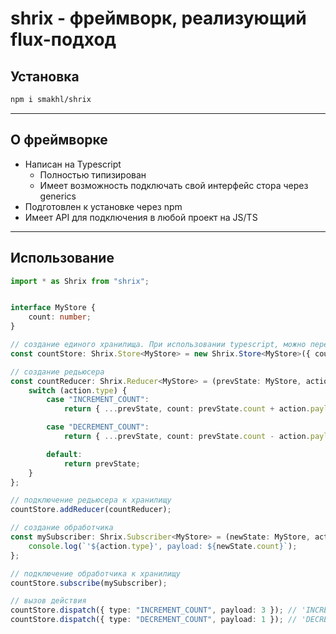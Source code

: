 # shrix - фреймворк, реализующий flux-подход

## Установка
``` sh
npm i smakhl/shrix
```
---
## О фреймворке

- Написан на Typescript
  - Полностью типизирован
  - Имеет возможность подключать свой интерфейс стора через generics
- Подготовлен к установке через npm
- Имеет API для подключения в любой проект на JS/TS

---

## Использование
``` typescript
import * as Shrix from "shrix";


interface MyStore { 
    count: number;
}

// создание единого хранилища. При использовании typescript, можно передать свой интерфейс хранилища
const countStore: Shrix.Store<MyStore> = new Shrix.Store<MyStore>({ count: 1 });

// создание редьюсера
const countReducer: Shrix.Reducer<MyStore> = (prevState: MyStore, action: Shrix.Action) => {
    switch (action.type) {
        case "INCREMENT_COUNT":
            return { ...prevState, count: prevState.count + action.payload };

        case "DECREMENT_COUNT":
            return { ...prevState, count: prevState.count - action.payload };

        default:
            return prevState;
    }
};

// подключение редьюсера к хранилищу
countStore.addReducer(countReducer);

// создание обработчика
const mySubscriber: Shrix.Subscriber<MyStore> = (newState: MyStore, action: Shrix.Action) => {
    console.log(`'${action.type}', payload: ${newState.count}`);
};

// подключение обработчика к хранилищу
countStore.subscribe(mySubscriber);

// вызов действия
countStore.dispatch({ type: "INCREMENT_COUNT", payload: 3 }); // 'INCREMENT_COUNT', payload: 4
countStore.dispatch({ type: "DECREMENT_COUNT", payload: 1 }); // 'DECREMENT_COUNT', payload: 3

```
